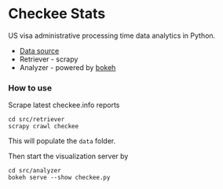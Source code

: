 # Checkee Stats

US visa administrative processing time data analytics in Python.

* [Data source](https://checkee.info)
* Retriever - scrapy
* Analyzer - powered by [bokeh](https://bokeh.pydata.org/en/latest/)

### How to use

Scrape latest checkee.info reports
```
cd src/retriever
scrapy crawl checkee
```
This will populate the `data` folder.

Then start the visualization server by
```
cd src/analyzer
bokeh serve --show checkee.py
```
